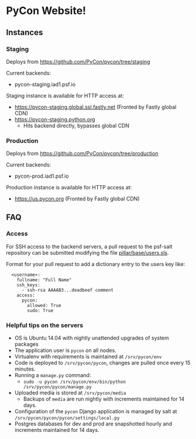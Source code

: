 # PyCon Website!

## Instances

### Staging

Deploys from https://github.com/PyCon/pycon/tree/staging

Current backends:
  - pycon-staging.iad1.psf.io

Staging instance is available for HTTP access at:
  - https://pycon-staging.global.ssl.fastly.net (Fronted by Fastly global CDN)
  - https://pycon-staging.python.org
    - Hits backend directly, bypasses global CDN

### Production

Deploys from https://github.com/PyCon/pycon/tree/production

Current backends:
  - pycon-prod.iad1.psf.io

Production instance is available for HTTP access at:
  - https://us.pycon.org (Fronted by Fastly global CDN)


## FAQ

### Access

For SSH access to the backend servers, a pull request to the psf-salt repository can be submitted modifying the file [pillar/base/users.sls](https://github.com/python/psf-salt/blob/master/pillar/base/users.sls).

Format for your pull request to add a dictionary entry to the users key like:

```
  <username>:
    fullname: "Full Name"
    ssh_keys:
      - ssh-rsa AAAAB3...deadbeef comment
    access:
      pycon:
        allowed: True
        sudo: True
```

### Helpful tips on the servers

- OS is Ubuntu 14.04 with nightly unattended upgrades of system packages
- The application user is `pycon` on all nodes.
- Virtualenv with requirements is maintained at `/srv/pycon/env`
- Code is deployed to `/srv/pycon/pycon`, changes are pulled once every 15 minutes.
- Running a `manage.py` command:
  - `sudo -u pycon /srv/pycon/env/bin/python /srv/pycon/pycon/manage.py`
- Uploaded media is stored at `/srv/pycon/media`
  - Backups of `media` are run nightly with increments maintained for 14 days.
- Configuration of the `pycon` Django application is managed by salt at `/srv/pycon/pycon/pycon/settings/local.py`
- Postgres databases for dev and prod are snapshotted hourly and increments maintained for 14 days.
